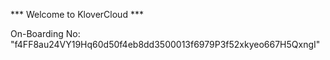 *** Welcome to KloverCloud ***

On-Boarding No: &#34;f4FF8au24VY19Hq60d50f4eb8dd3500013f6979P3f52xkyeo667H5QxngI&#34;

